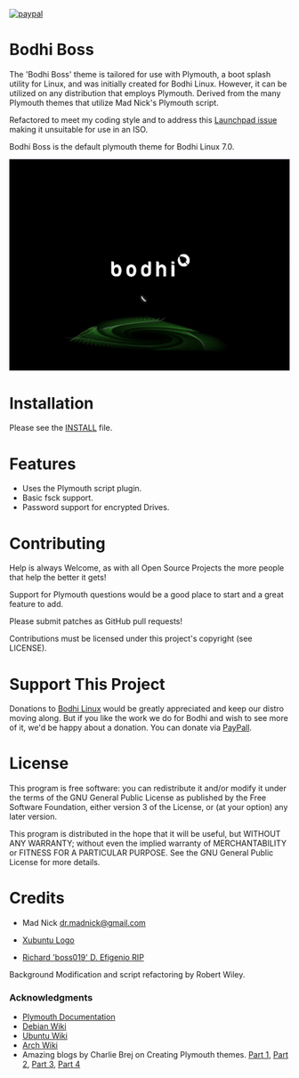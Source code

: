 [![paypal](https://www.paypalobjects.com/en_US/i/btn/btn_donate_SM.gif)](https://www.paypal.com/paypalme/rbtylee)

# Bodhi Boss

The 'Bodhi Boss' theme is tailored for use with Plymouth, a boot splash utility for Linux, and was initially created for Bodhi Linux. However, it can be utilized on any distribution that employs Plymouth. Derived from the many Plymouth themes that utilize Mad Nick's Plymouth script. 

Refactored to meet my coding style and to address this [Launchpad issue](https://bugs.launchpad.net/ubuntu-release-notes/+bug/1944519) making it unsuitable for use in an ISO.

Bodhi Boss is the default plymouth theme for Bodhi Linux 7.0.

[![Screenshot](https://github.com/BodhiDev/bodhi-plymouth-themes/blob/main/screenshots/bodhi-boss.png)](https://github.com/BodhiDev/bodhi-plymouth-themes/blob/main/screenshots/bodhi-boss.png)


# Installation

Please see the [INSTALL](https://github.com/BodhiDev/bodhi-plymouth-themes/blob/main/bodhi-boss/INSTALL.md) file.

# Features

* Uses the Plymouth script plugin.
* Basic fsck support.
* Password support for encrypted Drives.

# Contributing

Help is always Welcome, as with all Open Source Projects the more people that help the better it gets!

Support for Plymouth questions would be a good place to start and a great feature to add.

Please submit patches as GitHub pull requests!

Contributions must be licensed under this project's copyright (see LICENSE).

# Support This Project

Donations to [Bodhi Linux](https://www.bodhilinux.com/donate/) would be greatly appreciated and keep our distro moving along. But if you like the work we do for Bodhi and wish to see more of it, we'd be happy about a donation. You can donate via [PayPall](https://www.paypal.com/paypalme/rbtylee).

# License

This program is free software: you can redistribute it and/or modify it under the terms of the GNU General Public License as published by the Free Software Foundation, either version 3 of the License, or (at your option) any later version.

This program is distributed in the hope that it will be useful, but WITHOUT ANY WARRANTY; without even the implied warranty of MERCHANTABILITY or FITNESS FOR A PARTICULAR PURPOSE. See the GNU General Public License for more details.

# Credits

* Mad Nick <dr.madnick@gmail.com>

* [Xubuntu Logo](https://github.com/Xubuntu/xubuntu-artwork/tree/master/usr/share/plymouth/themes/xubuntu-logo)

* [Richard 'boss019' D. Efigenio ](https://www.deviantart.com/boss019/art/Boomerang-22208917?fbclid=IwAR25luD0yBvBTT7NnusUFib0nTMd5oJR7XbuLP-lHXwofJkFlNksFrqKLUg) [RIP](https://forums.wincustomize.com/426402/sad)

Background Modification and script refactoring by Robert <ylee> Wiley.

### Acknowledgments
* [Plymouth Documentation](https://gitlab.freedesktop.org/plymouth/plymouth/-/wikis/home)
* [Debian Wiki](https://wiki.debian.org/plymouth)
* [Ubuntu Wiki](https://wiki.ubuntu.com/Plymouth)
* [Arch Wiki](https://wiki.archlinux.org/title/Plymouth)
* Amazing blogs by Charlie Brej on Creating Plymouth themes.
   [Part 1](https://brej.org/blog/?p=158),
   [Part 2](https://brej.org/blog/?p=174),
   [Part 3](https://brej.org/blog/?p=197),
   [Part 4](https://brej.org/blog/?p=238)
   
